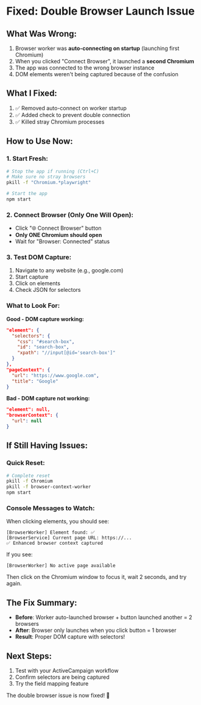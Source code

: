 # Fixed: Double Browser Launch Issue

## What Was Wrong:
1. Browser worker was **auto-connecting on startup** (launching first Chromium)
2. When you clicked "Connect Browser", it launched a **second Chromium**
3. The app was connected to the wrong browser instance
4. DOM elements weren't being captured because of the confusion

## What I Fixed:
1. ✅ Removed auto-connect on worker startup
2. ✅ Added check to prevent double connection
3. ✅ Killed stray Chromium processes

## How to Use Now:

### 1. Start Fresh:
```bash
# Stop the app if running (Ctrl+C)
# Make sure no stray browsers
pkill -f "Chromium.*playwright"

# Start the app
npm start
```

### 2. Connect Browser (Only One Will Open):
- Click "🌐 Connect Browser" button
- **Only ONE Chromium should open** 
- Wait for "Browser: Connected" status

### 3. Test DOM Capture:
1. Navigate to any website (e.g., google.com)
2. Start capture
3. Click on elements
4. Check JSON for selectors

### What to Look For:

**Good - DOM capture working:**
```json
"element": {
  "selectors": {
    "css": "#search-box",
    "id": "search-box",
    "xpath": "//input[@id='search-box']"
  }
},
"pageContext": {
  "url": "https://www.google.com",
  "title": "Google"
}
```

**Bad - DOM capture not working:**
```json
"element": null,
"browserContext": {
  "url": null
}
```

## If Still Having Issues:

### Quick Reset:
```bash
# Complete reset
pkill -f Chromium
pkill -f browser-context-worker
npm start
```

### Console Messages to Watch:
When clicking elements, you should see:
```
[BrowserWorker] Element found: ✅
[BrowserService] Current page URL: https://...
✅ Enhanced browser context captured
```

If you see:
```
[BrowserWorker] No active page available
```
Then click on the Chromium window to focus it, wait 2 seconds, and try again.

## The Fix Summary:
- **Before**: Worker auto-launched browser + button launched another = 2 browsers
- **After**: Browser only launches when you click button = 1 browser
- **Result**: Proper DOM capture with selectors!

## Next Steps:
1. Test with your ActiveCampaign workflow
2. Confirm selectors are being captured
3. Try the field mapping feature

The double browser issue is now fixed! 🎉